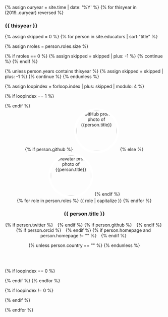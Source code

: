<script src="{{ "/assets/js/lazysizes.min.js" | relative_url }}" async=""></script>

<link rel="stylesheet" href="https://pro.fontawesome.com/releases/v5.10.0/css/all.css" integrity="sha384-AYmEC3Yw5cVb3ZcuHtOA93w35dYTsvhLPVnYs9eStHfGJvOvKxVfELGroGkvsg+p" crossorigin="anonymous"/>

<style>
.img-circle {
    border-radius: 50%;
    width: 128px;
    height: 128px;
}

.anchor-offset {
    padding-top: 50px;
    margin-top: -50px;
}

.team-member {
    margin-bottom: 50px;
    text-align: center;
}

.team-member img {
    margin: 0 auto;
    border: 7px solid #fff;
}

.team-member h4 {
    margin-top: 25px;
    margin-bottom: 0;
    text-transform: none;
}

.team-member p {
    margin-top: 0;
}

.list-inline {
    padding-left: 0;
    list-style: none;
    margin-left: -5px;
}

.list-inline>li {
    display: inline-block;
    padding-left: 5px;
    padding-right: 5px;
    font-size: 20px;
}

</style>


{% assign ouryear = site.time | date: '%Y' %}
{% for thisyear in (2019..ouryear) reversed %}

<h3> {{ thisyear }} </h3>

{% assign skipped = 0 %}
{% for person in site.educators | sort:"title" %}

{% assign nroles = person.roles.size %}


{% if nroles == 0 %}
	{% assign skipped = skipped | plus: -1 %}
	{% continue %}
{% endif %}

{% unless person.years contains thisyear %}
	{% assign skipped = skipped | plus: -1 %}
	{% continue %}
{% endunless %}

{% assign loopindex = forloop.index | plus: skipped | modulo: 4 %}

{% if loopindex == 1 %}
<div class="row">
{% endif %}

<!-- to do delayed loading etc., see https://www.ratanparai.com/jekyll/Responsive-image-on-jekyll/ and then the original carpentries template -->

<div class="medium-3 columns">
<div class="team-member anchor-offset" id="{{ person.github }}">
  {% if person.github %}
  <img data-src="https://avatars.githubusercontent.com/{{ person.github }}" class="img-circle lazyload" alt="GitHub profile photo of {{person.title}}">
  {% else %}
  <img data-src="https://www.gravatar.com/avatar/{{ person.gravatar }}?d=mp" class="img-circle lazyload" alt="Gravatar profile photo of {{person.title}}">
  {% endif %}
  <div>
  {% for role in person.roles %}
	<span class="badge badge-secondary">{{ role | capitalize }}</span>
  {% endfor %}
  </div>
  <h3>{{ person.title }}</h3>
  <!-- todo: add linkedin -->
  <!-- todo: add link to about me page person.url -->
  <ul class="list-inline social-buttons">
      {% if person.twitter %}<li> <a href="https://twitter.com/{{ person.twitter }}"> <i class="fab fa-twitter"></i> </a> </li> {% endif %}
      {% if person.github %}<li> <a href="https://github.com/{{ person.github }}"> <i class="fab fa-github"></i> </a> </li> {% endif %}
      {% if person.orcid %}<li> <a href="https://orcid.org/{{ person.orcid }}"> <i class="fab fa-orcid"></i> </a> </li> {% endif %}
      {% if person.homepage and person.homepage != "" %}<li> <a href="{{ person.url }}"> <i class="fas fa-link"></i> </a> </li> {% endif %}
  </ul>
  {% unless person.country == "" %}
  <!-- <img width="64" src="/files/flags/{{ person.country | downcase }}.svg"/> -->
  {% endunless %}
</div>
</div>


{% if loopindex == 0 %}
</div>
{% endif %}
{% endfor %}

{% if loopindex != 0 %}
</div>
{% endif %}


{% endfor %}

